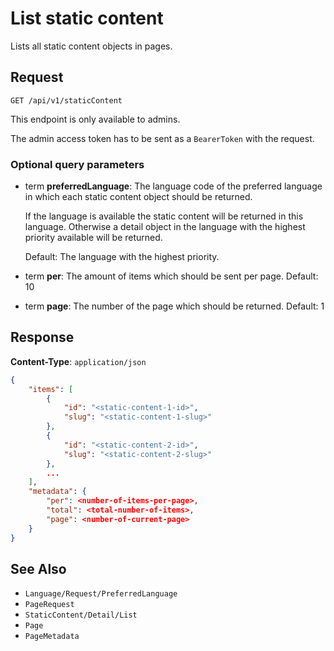 # List static content

Lists all static content objects in pages.

## Request

    GET /api/v1/staticContent

This endpoint is only available to admins.

The admin access token has to be sent as a `BearerToken` with the request.

### Optional query parameters

- term **preferredLanguage**: The language code of the preferred language in which each static content object should be returned.

    If the language is available the static content will be returned in this language. Otherwise a detail object in the language with the highest priority available will be returned. 

    Default: The language with the highest priority.
- term **per**: The amount of items which should be sent per page. Default: 10
- term **page**: The number of the page which should be returned. Default: 1

## Response

**Content-Type**: `application/json`

```json
{
    "items": [
        {
            "id": "<static-content-1-id>",
            "slug": "<static-content-1-slug>"
        },
        {
            "id": "<static-content-2-id>",
            "slug": "<static-content-2-slug>"
        },
        ...
    ],
    "metadata": {
        "per": <number-of-items-per-page>,
        "total": <total-number-of-items>,
        "page": <number-of-current-page>
    }
}
```

## See Also

* ``Language/Request/PreferredLanguage``
* ``PageRequest``
* ``StaticContent/Detail/List``
* ``Page``
* ``PageMetadata``
